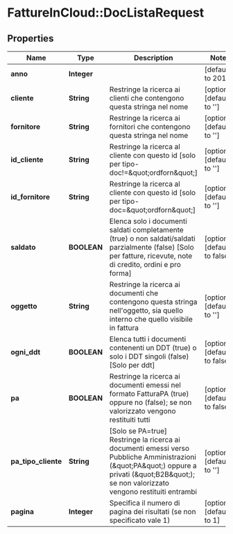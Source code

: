 # FattureInCloud::DocListaRequest

## Properties
Name | Type | Description | Notes
------------ | ------------- | ------------- | -------------
**anno** | **Integer** |  | [default to 2017]
**cliente** | **String** | Restringe la ricerca ai clienti che contengono questa stringa nel nome | [optional] [default to &#39;&#39;]
**fornitore** | **String** | Restringe la ricerca ai fornitori che contengono questa stringa nel nome | [optional] [default to &#39;&#39;]
**id_cliente** | **String** | Restringe la ricerca al cliente con questo id [solo per tipo-doc!&#x3D;\&quot;ordforn\&quot;] | [optional] [default to &#39;&#39;]
**id_fornitore** | **String** | Restringe la ricerca al cliente con questo id [solo per tipo-doc&#x3D;\&quot;ordforn\&quot;] | [optional] [default to &#39;&#39;]
**saldato** | **BOOLEAN** | Elenca solo i documenti saldati completamente (true) o non saldati/saldati parzialmente (false) [Solo per fatture, ricevute, note di credito, ordini e pro forma]  | [optional] [default to false]
**oggetto** | **String** | Restringe la ricerca ai documenti che contengono questa stringa nell&#39;oggetto, sia quello interno che quello visibile in fattura | [optional] [default to &#39;&#39;]
**ogni_ddt** | **BOOLEAN** | Elenca tutti i documenti contenenti un DDT (true) o solo i DDT singoli (false) [Solo per ddt] | [optional] [default to false]
**pa** | **BOOLEAN** | Restringe la ricerca ai documenti emessi nel formato FatturaPA (true) oppure no (false); se non valorizzato vengono restituiti tutti | [optional] [default to false]
**pa_tipo_cliente** | **String** | [Solo se PA&#x3D;true] Restringe la ricerca ai documenti emessi verso Pubbliche Amministrazioni (\&quot;PA\&quot;) oppure a privati (\&quot;B2B\&quot;); se non valorizzato vengono restituiti entrambi | [optional] [default to &#39;&#39;]
**pagina** | **Integer** | Specifica il numero di pagina dei risultati (se non specificato vale 1) | [optional] [default to 1]


